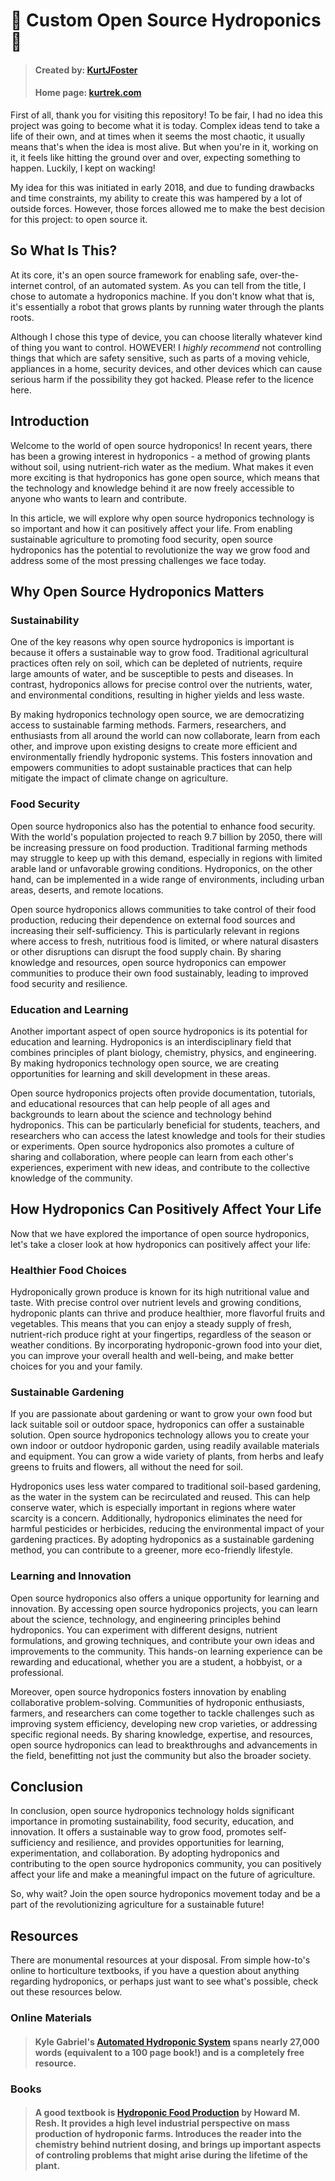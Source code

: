 
# :herb: Custom Open Source Hydroponics :evergreen_tree:

> #### Created by: [KurtJFoster](https://kfost.com/ "Heading link")
> #### Home page: [kurtrek.com](https://kurtrek.com/ "Heading link")

First of all, thank you for visiting this repository! To be fair, I had no idea this project was going to become what it is today. Complex ideas tend to take a life of their own, and at times when it seems the most chaotic, it usually means that's when the idea is most alive. But when you're in it, working on it, it feels like hitting the ground over and over, expecting something to happen. Luckily, I kept on wacking!

My idea for this was initiated in early 2018, and due to funding drawbacks and time constraints, my ability to create this was hampered by a lot of outside forces. However, those forces allowed me to make the best decision for this project: to open source it.

## So What Is This?

At its core, it's an open source framework for enabling safe, over-the-internet control, of an automated system. As you can tell from the title, I chose to automate a hydroponics machine. If you don't know what that is, it's essentially a robot that grows plants by running water through the plants roots. 

Although I chose this type of device, you can choose literally whatever kind of thing you want to control. HOWEVER! I _highly recommend_ not controlling things that which are safety sensitive, such as parts of a moving vehicle, appliances in a home, security devices, and other devices which can cause serious harm if the possibility they got hacked. Please refer to the licence here.

## Introduction

Welcome to the world of open source hydroponics! In recent years, there has been a growing interest in hydroponics - a method of growing plants without soil, using nutrient-rich water as the medium. What makes it even more exciting is that hydroponics has gone open source, which means that the technology and knowledge behind it are now freely accessible to anyone who wants to learn and contribute.

In this article, we will explore why open source hydroponics technology is so important and how it can positively affect your life. From enabling sustainable agriculture to promoting food security, open source hydroponics has the potential to revolutionize the way we grow food and address some of the most pressing challenges we face today.

## Why Open Source Hydroponics Matters

### Sustainability

One of the key reasons why open source hydroponics is important is because it offers a sustainable way to grow food. Traditional agricultural practices often rely on soil, which can be depleted of nutrients, require large amounts of water, and be susceptible to pests and diseases. In contrast, hydroponics allows for precise control over the nutrients, water, and environmental conditions, resulting in higher yields and less waste.

By making hydroponics technology open source, we are democratizing access to sustainable farming methods. Farmers, researchers, and enthusiasts from all around the world can now collaborate, learn from each other, and improve upon existing designs to create more efficient and environmentally friendly hydroponic systems. This fosters innovation and empowers communities to adopt sustainable practices that can help mitigate the impact of climate change on agriculture.

### Food Security

Open source hydroponics also has the potential to enhance food security. With the world's population projected to reach 9.7 billion by 2050, there will be increasing pressure on food production. Traditional farming methods may struggle to keep up with this demand, especially in regions with limited arable land or unfavorable growing conditions. Hydroponics, on the other hand, can be implemented in a wide range of environments, including urban areas, deserts, and remote locations.

Open source hydroponics allows communities to take control of their food production, reducing their dependence on external food sources and increasing their self-sufficiency. This is particularly relevant in regions where access to fresh, nutritious food is limited, or where natural disasters or other disruptions can disrupt the food supply chain. By sharing knowledge and resources, open source hydroponics can empower communities to produce their own food sustainably, leading to improved food security and resilience.

### Education and Learning

Another important aspect of open source hydroponics is its potential for education and learning. Hydroponics is an interdisciplinary field that combines principles of plant biology, chemistry, physics, and engineering. By making hydroponics technology open source, we are creating opportunities for learning and skill development in these areas.

Open source hydroponics projects often provide documentation, tutorials, and educational resources that can help people of all ages and backgrounds to learn about the science and technology behind hydroponics. This can be particularly beneficial for students, teachers, and researchers who can access the latest knowledge and tools for their studies or experiments. Open source hydroponics also promotes a culture of sharing and collaboration, where people can learn from each other's experiences, experiment with new ideas, and contribute to the collective knowledge of the community.

## How Hydroponics Can Positively Affect Your Life

Now that we have explored the importance of open source hydroponics, let's take a closer look at how hydroponics can positively affect your life:

### Healthier Food Choices

Hydroponically grown produce is known for its high nutritional value and taste. With precise control over nutrient levels and growing conditions, hydroponic plants can thrive and produce healthier, more flavorful fruits and vegetables. This means that you can enjoy a steady supply of fresh, nutrient-rich produce right at your fingertips, regardless of the season or weather conditions. By incorporating hydroponic-grown food into your diet, you can improve your overall health and well-being, and make better choices for you and your family.

### Sustainable Gardening

If you are passionate about gardening or want to grow your own food but lack suitable soil or outdoor space, hydroponics can offer a sustainable solution. Open source hydroponics technology allows you to create your own indoor or outdoor hydroponic garden, using readily available materials and equipment. You can grow a wide variety of plants, from herbs and leafy greens to fruits and flowers, all without the need for soil.

Hydroponics uses less water compared to traditional soil-based gardening, as the water in the system can be recirculated and reused. This can help conserve water, which is especially important in regions where water scarcity is a concern. Additionally, hydroponics eliminates the need for harmful pesticides or herbicides, reducing the environmental impact of your gardening practices. By adopting hydroponics as a sustainable gardening method, you can contribute to a greener, more eco-friendly lifestyle.

### Learning and Innovation

Open source hydroponics also offers a unique opportunity for learning and innovation. By accessing open source hydroponics projects, you can learn about the science, technology, and engineering principles behind hydroponics. You can experiment with different designs, nutrient formulations, and growing techniques, and contribute your own ideas and improvements to the community. This hands-on learning experience can be rewarding and educational, whether you are a student, a hobbyist, or a professional.

Moreover, open source hydroponics fosters innovation by enabling collaborative problem-solving. Communities of hydroponic enthusiasts, farmers, and researchers can come together to tackle challenges such as improving system efficiency, developing new crop varieties, or addressing specific regional needs. By sharing knowledge, expertise, and resources, open source hydroponics can lead to breakthroughs and advancements in the field, benefitting not just the community but also the broader society.

## Conclusion

In conclusion, open source hydroponics technology holds significant importance in promoting sustainability, food security, education, and innovation. It offers a sustainable way to grow food, promotes self-sufficiency and resilience, and provides opportunities for learning, experimentation, and collaboration. By adopting hydroponics and contributing to the open source hydroponics community, you can positively affect your life and make a meaningful impact on the future of agriculture.

So, why wait? Join the open source hydroponics movement today and be a part of the revolutionizing agriculture for a sustainable future!

## Resources

There are monumental resources at your disposal. From simple how-to's online to horticulture textbooks, if you have a question about anything regarding hydroponics, or perhaps just want to see what's possible, check out these resources below.

### Online Materials

> #### Kyle Gabriel's [Automated Hydroponic System](https://kylegabriel.com/projects/2020/06/automated-hydroponic-system-build.html) spans nearly 27,000 words (equivalent to a 100 page book!) and is a completely free resource.


### Books

> #### A good textbook is [Hydroponic Food Production](https://www.powells.com/book/hydroponic-food-production-9781439878675) by Howard M. Resh. It provides a high level industrial perspective on mass production of hydroponic farms. Introduces the reader into the chemistry behind nutrient dosing, and brings up important aspects of controling problems that might arise during the lifetime of the plant.

